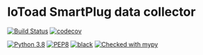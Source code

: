 # IoToad SmartPlug data collector

[![Build Status](https://travis-ci.com/morelab/toad_sp_data.svg?branch=master)](https://travis-ci.com/morelab/toad_sp_data)
[![codecov](https://codecov.io/gh/morelab/toad_sp_data/branch/master/graph/badge.svg)](https://codecov.io/gh/morelab/toad_sp_data)

[![Python 3.8](https://img.shields.io/badge/python-3.8-blue.svg)](https://www.python.org/downloads/release/python-380/)
[![PEP8](https://img.shields.io/badge/code%20style-pep8-orange.svg)](https://www.python.org/dev/peps/pep-0008/)
[![black](https://img.shields.io/badge/code%20style-black-000000.svg)](https://github.com/psf/black)
[![Checked with mypy](http://www.mypy-lang.org/static/mypy_badge.svg)](http://mypy-lang.org/)
